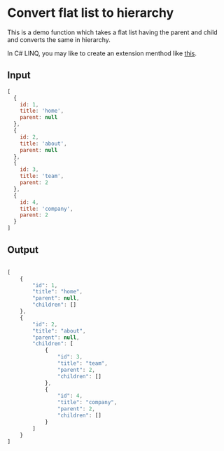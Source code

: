 # Convert flat list to hierarchy

This is a demo function which takes a flat list having the parent and child and converts the same in hierarchy.

In C# LINQ, you may like to create an extension menthod like [this](http://www.aspnetajaxtutorials.com/2015/03/how-to-convert-flat-list-to.html).

## Input

```` js
[
  {
    id: 1,
    title: 'home',
    parent: null
  },
  {
    id: 2,
    title: 'about',
    parent: null
  },
  {
    id: 3,
    title: 'team',
    parent: 2
  },
  {
    id: 4,
    title: 'company',
    parent: 2
  }
]

````

## Output

```` js

[
	{
		"id": 1,
		"title": "home",
		"parent": null,
		"children": []
	},
	{
		"id": 2,
		"title": "about",
		"parent": null,
		"children": [
			{
				"id": 3,
				"title": "team",
				"parent": 2,
				"children": []
			},
			{
				"id": 4,
				"title": "company",
				"parent": 2,
				"children": []
			}
		]
	}
]

````